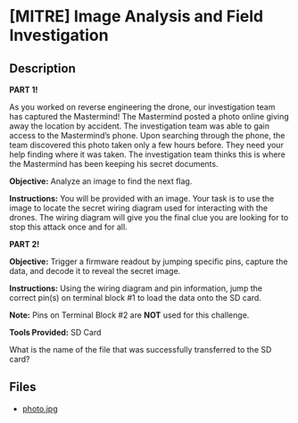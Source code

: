 # [MITRE] Image Analysis and Field Investigation

## Description

**PART 1!**

As you worked on reverse engineering the drone, our investigation team has captured the Mastermind! The Mastermind posted a photo online giving away the location by accident. The investigation team was able to gain access to the Mastermind’s phone. Upon searching through the phone, the team discovered this photo taken only a few hours before. They need your help finding where it was taken. The investigation team thinks this is where the Mastermind has been keeping his secret documents.

**Objective:** Analyze an image to find the next flag.

**Instructions:** You will be provided with an image. Your task is to use the image to locate the secret wiring diagram used for interacting with the drones. The wiring diagram will give you the final clue you are looking for to stop this attack once and for all.


**PART 2!**

**Objective:** Trigger a firmware readout by jumping specific pins, capture the data, and decode it to reveal the secret image.

**Instructions:** Using the wiring diagram and pin information, jump the correct pin(s) on terminal block #1 to load the data onto the SD card.

**Note:** Pins on Terminal Block #2 are **NOT** used for this challenge.

**Tools Provided:** SD Card

What is the name of the file that was successfully transferred to the SD card?

## Files

* [photo.jpg](<files/photo.jpg>)

